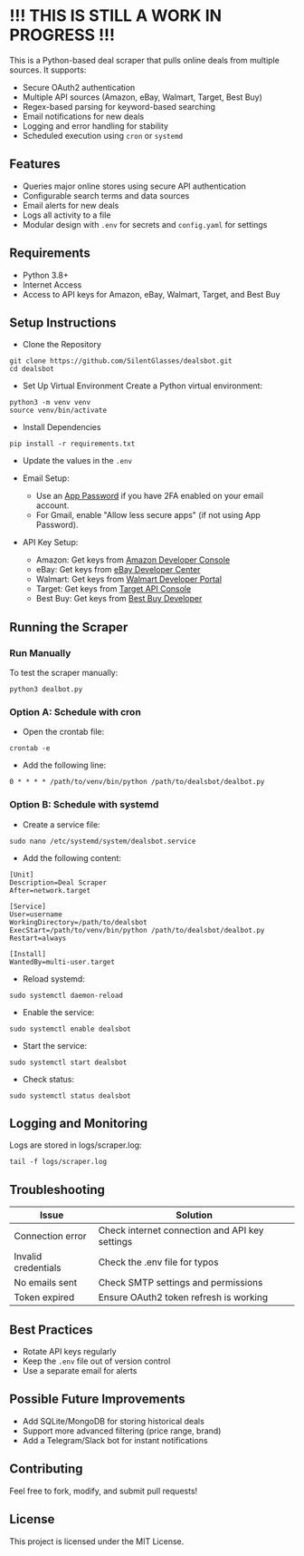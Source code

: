 # !!! THIS IS STILL A WORK IN PROGRESS !!!

This is a Python-based deal scraper that pulls online deals from multiple sources. It supports:

- Secure OAuth2 authentication
- Multiple API sources (Amazon, eBay, Walmart, Target, Best Buy)
- Regex-based parsing for keyword-based searching
- Email notifications for new deals
- Logging and error handling for stability
- Scheduled execution using `cron` or `systemd`

## Features

- Queries major online stores using secure API authentication
- Configurable search terms and data sources
- Email alerts for new deals
- Logs all activity to a file
- Modular design with `.env` for secrets and `config.yaml` for settings

## Requirements

- Python 3.8+
- Internet Access
- Access to API keys for Amazon, eBay, Walmart, Target, and Best Buy

## Setup Instructions

- Clone the Repository
```
git clone https://github.com/SilentGlasses/dealsbot.git
cd dealsbot
```
- Set Up Virtual Environment
Create a Python virtual environment:
```
python3 -m venv venv
source venv/bin/activate
```
- Install Dependencies
```
pip install -r requirements.txt
```
- Update the values in the `.env`

- Email Setup:
    - Use an [App Password](https://support.google.com/accounts/answer/185833?hl=en) if you have 2FA enabled on your email account.
    - For Gmail, enable "Allow less secure apps" (if not using App Password).
- API Key Setup:
    - Amazon: Get keys from [Amazon Developer Console](https://developer.amazon.com/)
    - eBay: Get keys from [eBay Developer Center](https://developer.ebay.com)
    - Walmart: Get keys from [Walmart Developer Portal](https://developer.walmart.com/)
    - Target: Get keys from [Target API Console](https://developer.target.com/)
    - Best Buy: Get keys from [Best Buy Developer](https://developer.bestbuy.com/)

## Running the Scraper

### Run Manually

To test the scraper manually:

```
python3 dealbot.py
```

### Option A: Schedule with cron

- Open the crontab file:
```
crontab -e
```
- Add the following line:
```
0 * * * * /path/to/venv/bin/python /path/to/dealsbot/dealbot.py
```

### Option B: Schedule with systemd

- Create a service file:
```
sudo nano /etc/systemd/system/dealsbot.service
```
- Add the following content:
```
[Unit]
Description=Deal Scraper
After=network.target

[Service]
User=username
WorkingDirectory=/path/to/dealsbot
ExecStart=/path/to/venv/bin/python /path/to/dealsbot/dealbot.py
Restart=always

[Install]
WantedBy=multi-user.target
```
- Reload systemd:
```
sudo systemctl daemon-reload
```
- Enable the service:
```
sudo systemctl enable dealsbot
```
- Start the service:
```
sudo systemctl start dealsbot
```
- Check status:
```
sudo systemctl status dealsbot
```

## Logging and Monitoring

Logs are stored in logs/scraper.log:

```
tail -f logs/scraper.log
```

## Troubleshooting

| Issue | Solution |
|-------|----------| 
| Connection error | Check internet connection and API key settings
| Invalid credentials | Check the .env file for typos
| No emails sent | Check SMTP settings and permissions
| Token expired | Ensure OAuth2 token refresh is working

## Best Practices

- Rotate API keys regularly
- Keep the `.env` file out of version control
- Use a separate email for alerts

## Possible Future Improvements

- Add SQLite/MongoDB for storing historical deals
- Support more advanced filtering (price range, brand)
- Add a Telegram/Slack bot for instant notifications

## Contributing

Feel free to fork, modify, and submit pull requests!

## License

This project is licensed under the MIT License.
